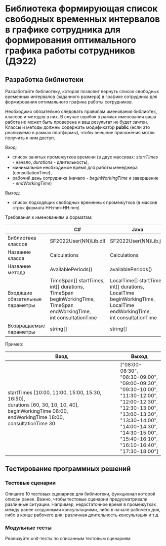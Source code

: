 # Библиотека формирующая список свободных временных интервалов в графике сотрудника для формирования оптимального графика работы сотрудников (ДЭ22)

## Разработка библиотеки

Разработайте библиотеку, которая позволит вернуть список
свободных временных интервалов (заданного размера) в графике сотрудника для формирования оптимального графика работы сотрудников.

Необходимо обязательно следовать правилам именования библиотек, классов и методов в них. В случае ошибок в рамках именования ваша работа не может быть проверена
и ваш результат не будет зачтен. Классы и методы должны содержать модификатор **public** (если это реализуемо в рамках платформы), чтобы внешние приложения могли получить к ним доступ.

Вход:

* список занятых промежутков времени (в двух массивах: _startTimes_ - начало, _durations_ - длительность),
* минимальное необходимое время для работы менеджера (consultationTime),
* рабочий день сотрудника (начало - _beginWorkingTime_ и завершение - _endWorkingTime_)

Выход:

* список подходящих свободных временных промежутков (в массив строк формата HH:mm-HH:mm)

Требования к именованиям и форматам:

&nbsp; | C# | Java | Python
-------|----|------|--------
Библиотека классов | SF2022User{NN}Lib.dll | SF2022User{NN}Lib.jar | SF2022User{NN}Lib
Название класса | Calculations | Calculations | Calculations
Название метода | AvailablePeriods() | availablePeriods() | available_periods()
Входящие обязательные параметры | TimeSpan[] startTimes,<br/>int[] durations,<br/>TimeSpan beginWorkingTime,<br/>TimeSpan endWorkingTime,<br/>int consultationTime |LocalTime[] startTimes,<br/>int[] durations,<br/>LocalTime beginWorkingTime,<br/>LocalTime endWorkingTime,<br/>int consultationTime | time[] start_times,<br/>int[] durations,<br/>time begin_working_time,<br/>time end_working_time,<br/>int consultation_time
Возвращаемые параметры | string[] | string[] | string[]

Пример:

Вход | Выход
-----|------
startTimes [10:00, 11:00, 15:00, 15:30, 16:50],<br/>durations [60, 30, 10, 10, 40],<br/>beginWorkingTime 08:00,<br/>endWorkingTime 18:00,<br/>consultationTime 30 |["08:00-08:30",<br/>"08:30-09:00",<br/>"09:00-09:30",<br/>"09:30-10:00",<br/>"11:30-12:00",<br/>"12:00-12:30",<br/>"12:30-13:00",<br/>"13:00-13:30",<br/>"13:30-14:00",<br/>"14:00-14:30",<br/>"14:30-15:00",<br/>"15:40-16:10",<br/>"16:10-16:40",<br/>"17:30-18:00"]

## Тестирование программных решений

### Тестовые сценарии

Опишите 10 тестовых сценариев для библиотеки, функционал которой описан ранее. Важно, чтобы тестовые сценарии предусматривали различные ситуации. Например, недостаточное время в промежутках между ранее созданными
консультациями, либо в начале рабочего дня, либо в конце рабочего дня; различная длительность консультация и т.д.

### Модульные тесты

Реализуйте unit-тесты по описанным тестовым сценариям
